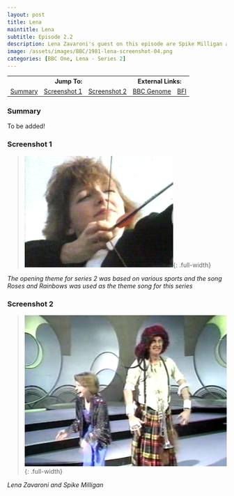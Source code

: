 ```yaml
---
layout: post
title: Lena
maintitle: Lena
subtitle: Episode 2.2
description: Lena Zavaroni's guest on this episode are Spike Milligan and Sheeba.
image: /assets/images/BBC/1981-lena-screenshot-04.png
categories: [BBC One, Lena - Series 2]
---
```


<table>
<tr align="center">
<th colspan="3">Jump To:</th>
<th colspan="2">External Links:</th>
</tr>
<tr align="center">
<td><a href="#summary">Summary</a></td>
<td><a href="#screenshot-1">Screenshot 1</a></td>
<td><a href="#screenshot-2">Screenshot 2</a></td>
<td><a href="https://genome.ch.bbc.co.uk/28b58228a673426ebbfee708ac45e7f6">BBC Genome</a></td>
<td><a href="https://www.bfi.org.uk/films-tv-people/4ce2b843896cb">BFI</a></td>
</tr>
</table>

### Summary
To be added!

### Screenshot 1
> ![](/assets/images/BBC/1981-lena-screenshot-04.png){: .full-width}

<cite>The opening theme for series 2 was based on various sports and the song Roses and Rainbows was used as the theme song for this series</cite>

### Screenshot 2
> ![](/assets/images/BBC/1981-lena-screenshot-05.png){: .full-width}

<cite>Lena Zavaroni and Spike Milligan</cite>

